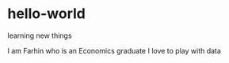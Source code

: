 # hello-world
learning new things

I am Farhin who is an Economics graduate
I love to play with data
